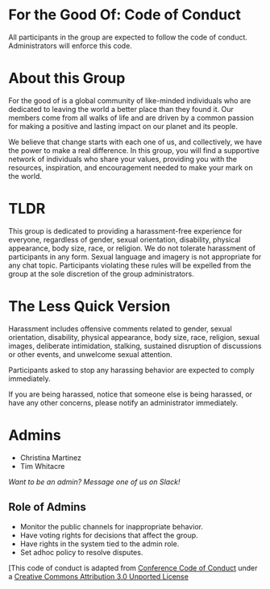 # For the Good Of: Code of Conduct

All participants in the group are expected to follow the code of conduct. Administrators will enforce this code.

# About this Group

For the good of is a global community of like-minded individuals who are dedicated to leaving the world a better place than they found it. Our members come from all walks of life and are driven by a common passion for making a positive and lasting impact on our planet and its people.

We believe that change starts with each one of us, and collectively, we have the power to make a real difference. In this group, you will find a supportive network of individuals who share your values, providing you with the resources, inspiration, and encouragement needed to make your mark on the world.

# TLDR

This group is dedicated to providing a harassment-free experience for everyone, regardless of gender, sexual orientation, disability, physical appearance, body size, race, or religion. We do not tolerate harassment of participants in any form. Sexual language and imagery is not appropriate for any chat topic. Participants violating these rules will be expelled from the group at the sole discretion of the group administrators.

# The Less Quick Version

Harassment includes offensive comments related to gender, sexual orientation, disability, physical appearance, body size, race, religion, sexual images, deliberate intimidation, stalking, sustained disruption of discussions or other events, and unwelcome sexual attention.

Participants asked to stop any harassing behavior are expected to comply immediately.

If you are being harassed, notice that someone else is being harassed, or have
any other concerns, please notify an administrator immediately.


# Admins

* Christina Martinez
* Tim Whitacre

_Want to be an admin? Message one of us on Slack!_

## Role of Admins

* Monitor the public channels for inappropriate behavior.
* Have voting rights for decisions that affect the group.
* Have rights in the system tied to the admin role.
* Set adhoc policy to resolve disputes.

[This code of conduct is adapted from [Conference Code of Conduct](http://confcodeofconduct.com) under a [Creative Commons Attribution 3.0 Unported License](http://creativecommons.org/licenses/by/3.0/deed.en_US)
